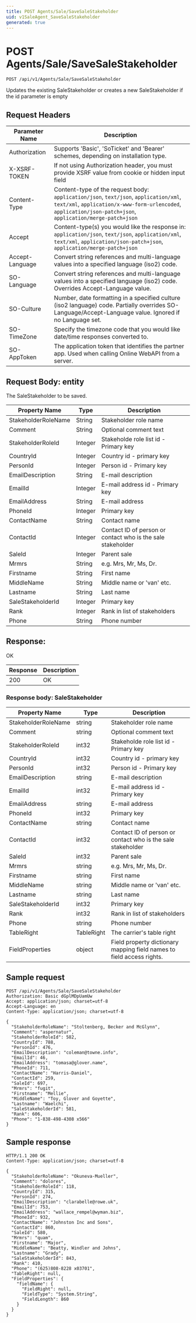 ```yaml
---
title: POST Agents/Sale/SaveSaleStakeholder
uid: v1SaleAgent_SaveSaleStakeholder
generated: true
---
```


# POST Agents/Sale/SaveSaleStakeholder

```http
POST /api/v1/Agents/Sale/SaveSaleStakeholder
```

Updates the existing SaleStakeholder or creates a new SaleStakeholder if the id parameter is empty








## Request Headers

| Parameter Name | Description |
|----------------|-------------|
| Authorization  | Supports 'Basic', 'SoTicket' and 'Bearer' schemes, depending on installation type. |
| X-XSRF-TOKEN   | If not using Authorization header, you must provide XSRF value from cookie or hidden input field |
| Content-Type | Content-type of the request body: `application/json`, `text/json`, `application/xml`, `text/xml`, `application/x-www-form-urlencoded`, `application/json-patch+json`, `application/merge-patch+json` |
| Accept         | Content-type(s) you would like the response in: `application/json`, `text/json`, `application/xml`, `text/xml`, `application/json-patch+json`, `application/merge-patch+json` |
| Accept-Language | Convert string references and multi-language values into a specified language (iso2) code. |
| SO-Language | Convert string references and multi-language values into a specified language (iso2) code. Overrides Accept-Language value. |
| SO-Culture | Number, date formatting in a specified culture (iso2 language) code. Partially overrides SO-Language/Accept-Language value. Ignored if no Language set. |
| SO-TimeZone | Specify the timezone code that you would like date/time responses converted to. |
| SO-AppToken | The application token that identifies the partner app. Used when calling Online WebAPI from a server. |

## Request Body: entity 

The SaleStakeholder to be saved. 

| Property Name | Type |  Description |
|----------------|------|--------------|
| StakeholderRoleName | String | Stakeholder role name |
| Comment | String | Optional comment text |
| StakeholderRoleId | Integer | Stakeholde role list id - Primary key |
| CountryId | Integer | Country id - primary key |
| PersonId | Integer | Person id - Primary key |
| EmailDescription | String | E-mail description |
| EmailId | Integer | E-mail address id - Primary key |
| EmailAddress | String | E-mail address |
| PhoneId | Integer | Primary key |
| ContactName | String | Contact name |
| ContactId | Integer | Contact ID of person or contact who is the sale stakeholder |
| SaleId | Integer | Parent sale |
| Mrmrs | String | e.g. Mrs, Mr, Ms, Dr. |
| Firstname | String | First name |
| MiddleName | String | Middle name or 'van' etc. |
| Lastname | String | Last name |
| SaleStakeholderId | Integer | Primary key |
| Rank | Integer | Rank in list of stakeholders |
| Phone | String | Phone number |

## Response:

OK

| Response | Description |
|----------------|-------------|
| 200 | OK |

### Response body: SaleStakeholder

| Property Name | Type |  Description |
|----------------|------|--------------|
| StakeholderRoleName | string | Stakeholder role name |
| Comment | string | Optional comment text |
| StakeholderRoleId | int32 | Stakeholde role list id - Primary key |
| CountryId | int32 | Country id - primary key |
| PersonId | int32 | Person id - Primary key |
| EmailDescription | string | E-mail description |
| EmailId | int32 | E-mail address id - Primary key |
| EmailAddress | string | E-mail address |
| PhoneId | int32 | Primary key |
| ContactName | string | Contact name |
| ContactId | int32 | Contact ID of person or contact who is the sale stakeholder |
| SaleId | int32 | Parent sale |
| Mrmrs | string | e.g. Mrs, Mr, Ms, Dr. |
| Firstname | string | First name |
| MiddleName | string | Middle name or 'van' etc. |
| Lastname | string | Last name |
| SaleStakeholderId | int32 | Primary key |
| Rank | int32 | Rank in list of stakeholders |
| Phone | string | Phone number |
| TableRight | TableRight | The carrier's table right |
| FieldProperties | object | Field property dictionary mapping field names to field access rights. |

## Sample request

```http!
POST /api/v1/Agents/Sale/SaveSaleStakeholder
Authorization: Basic dGplMDpUamUw
Accept: application/json; charset=utf-8
Accept-Language: en
Content-Type: application/json; charset=utf-8

{
  "StakeholderRoleName": "Stoltenberg, Becker and McGlynn",
  "Comment": "aspernatur",
  "StakeholderRoleId": 582,
  "CountryId": 788,
  "PersonId": 476,
  "EmailDescription": "coleman@towne.info",
  "EmailId": 46,
  "EmailAddress": "tomasa@glover.name",
  "PhoneId": 711,
  "ContactName": "Harris-Daniel",
  "ContactId": 259,
  "SaleId": 697,
  "Mrmrs": "fugit",
  "Firstname": "Mellie",
  "MiddleName": "Toy, Glover and Goyette",
  "Lastname": "Waelchi",
  "SaleStakeholderId": 581,
  "Rank": 606,
  "Phone": "1-838-498-4308 x566"
}
```

## Sample response

```http_
HTTP/1.1 200 OK
Content-Type: application/json; charset=utf-8

{
  "StakeholderRoleName": "Okuneva-Mueller",
  "Comment": "dolores",
  "StakeholderRoleId": 118,
  "CountryId": 315,
  "PersonId": 274,
  "EmailDescription": "clarabelle@rowe.uk",
  "EmailId": 753,
  "EmailAddress": "wallace_rempel@wyman.biz",
  "PhoneId": 932,
  "ContactName": "Johnston Inc and Sons",
  "ContactId": 860,
  "SaleId": 580,
  "Mrmrs": "quam",
  "Firstname": "Major",
  "MiddleName": "Beatty, Windler and Johns",
  "Lastname": "Grady",
  "SaleStakeholderId": 843,
  "Rank": 410,
  "Phone": "(625)808-8228 x03701",
  "TableRight": null,
  "FieldProperties": {
    "fieldName": {
      "FieldRight": null,
      "FieldType": "System.String",
      "FieldLength": 860
    }
  }
}
```